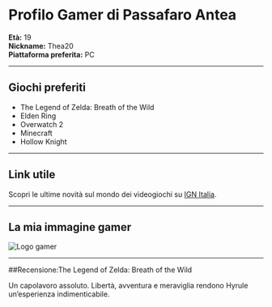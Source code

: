 # Profilo Gamer di Passafaro Antea

**Età:** 19  
**Nickname:** Thea20   
**Piattaforma preferita:** PC  

---

## Giochi preferiti

- The Legend of Zelda: Breath of the Wild  
- Elden Ring  
- Overwatch 2  
- Minecraft  
- Hollow Knight  

---

## Link utile

Scopri le ultime novità sul mondo dei videogiochi su [IGN Italia](https://it.ign.com/).

---

## La mia immagine gamer

![Logo gamer](https://lh3.googleusercontent.com/gg-dl/ABS2GSnBQxX4ehFE4H2vjf1Q23bVGeNJkehSFV0cnn3F1WcB_sBtquhOWteN6MAfGZVHWjMt-BigvXTtGF3IbxDJD62mxy-F2oxTbUaUBQcHaQCiWvSevdYPlBntjY-P3AufAfq49kqPpu89NEhr3ccYljdHTyzuxMsjK8pDDZRF5ykQQHFHhg=s1024-rj)

---
##Recensione:The Legend of Zelda: Breath of the Wild

Un capolavoro assoluto.
Libertà, avventura e meraviglia rendono Hyrule un’esperienza indimenticabile.
